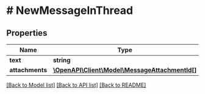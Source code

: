 # # NewMessageInThread

## Properties

Name | Type | Description | Notes
------------ | ------------- | ------------- | -------------
**text** | **string** |  |
**attachments** | [**\OpenAPI\Client\Model\MessageAttachmentId[]**](MessageAttachmentId.md) |  | [optional]

[[Back to Model list]](../../README.md#models) [[Back to API list]](../../README.md#endpoints) [[Back to README]](../../README.md)
